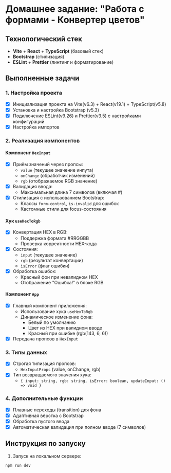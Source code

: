 # Домашнее задание: "Работа с формами - Конвертер цветов"

## Технологический стек
- **Vite** + **React** + **TypeScript** (базовый стек)
- **Bootstrap** (стилизация)
- **ESLint** + **Prettier** (линтинг и форматирование)

## Выполненные задачи

### 1. Настройка проекта
- [x] Инициализация проекта на Vite(v6.3) + React(v19.1) + TypeScript(v5.8)
- [x] Установка и настройка Bootstrap (v5.3)
- [x] Подключение ESLint(v9.26) и Prettier(v3.5) с настройками конфигураций
- [x] Настройка импортов

### 2. Реализация компонентов

#### Компонент `HexInput`
- [x] Приём значений через пропсы:
  - `value` (текущее значение инпута)
  - `onChange` (обработчик изменений)
  - `rgb` (отображаемое RGB значение)
- [x] Валидация ввода:
  - Максимальная длина 7 символов (включая #)
- [x] Стилизация с использованием Bootstrap:
  - Классы `form-control`, `is-invalid` для ошибок
  - Кастомные стили для focus-состояния

#### Хук `useHexToRgb`
- [x] Конвертация HEX в RGB:
  - Поддержка формата #RRGGBB
  - Проверка корректности HEX-кода
- [x] Состояния:
  - `input` (текущее значение)
  - `rgb` (результат конвертации)
  - `isError` (флаг ошибки)
- [x] Обработка ошибок:
  - Красный фон при невалидном HEX
  - Отображение "Ошибка!" в блоке RGB

#### Компонент `App`
- [x] Главный компонент приложения:
  - Использование хука `useHexToRgb`
  - Динамическое изменение фона:
    - Белый по умолчанию
    - Цвет из HEX при валидном вводе
    - Красный при ошибке (rgb(143, 6, 6))
- [x] Передача пропсов в `HexInput`

### 3. Типы данных
- [x] Строгая типизация пропсов:
  - `HexInputProps` (value, onChange, rgb)
- [x] Тип возвращаемого значения хука:
  - `{ input: string, rgb: string, isError: boolean, updateInput: () => void }`

### 4. Дополнительные функции
- [x] Плавные переходы (transition) для фона
- [x] Адаптивная вёрстка с Bootstrap
- [x] Обработка пустого ввода
- [x] Автоматическая валидация при полном вводе (7 символов)

## Инструкция по запуску
1. Запуск на локальном сервере:
```bash
npm run dev


